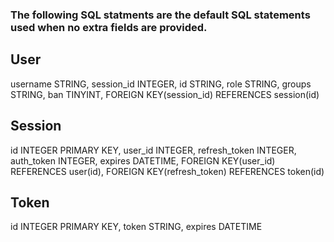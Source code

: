 ### The following SQL statments are the default SQL statements used when no extra fields are provided.

## User

username STRING,
session_id INTEGER,
id STRING,
role STRING,
groups STRING,
ban TINYINT,
FOREIGN KEY(session_id) REFERENCES session(id)

## Session

id INTEGER PRIMARY KEY,
user_id INTEGER,
refresh_token INTEGER,
auth_token INTEGER,
expires DATETIME,
FOREIGN KEY(user_id) REFERENCES user(id),
FOREIGN KEY(refresh_token) REFERENCES token(id)

## Token

id INTEGER PRIMARY KEY,
token STRING,
expires DATETIME
